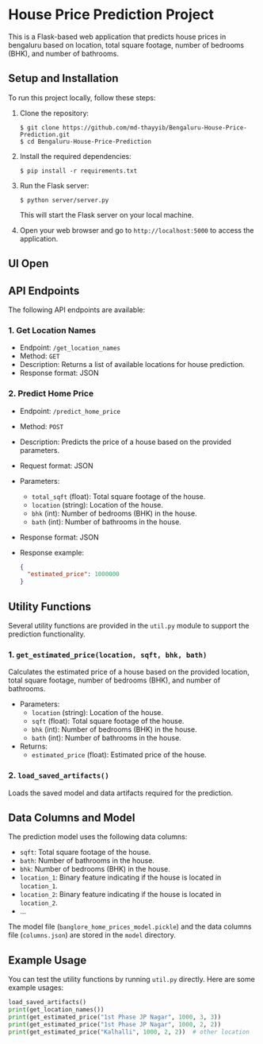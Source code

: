 # House Price Prediction Project

This is a Flask-based web application that predicts house prices in bengaluru based on location, total square footage, number of bedrooms (BHK), and number of bathrooms.

## Setup and Installation

To run this project locally, follow these steps:

1. Clone the repository:

   ```
   $ git clone https://github.com/md-thayyib/Bengaluru-House-Price-Prediction.git
   $ cd Bengaluru-House-Price-Prediction
   ```

2. Install the required dependencies:

   ```
   $ pip install -r requirements.txt
   ```

3. Run the Flask server:

   ```
   $ python server/server.py
   ```

   This will start the Flask server on your local machine.

4. Open your web browser and go to `http://localhost:5000` to access the application.

## UI Open



## API Endpoints

The following API endpoints are available:

### 1. Get Location Names

- Endpoint: `/get_location_names`
- Method: `GET`
- Description: Returns a list of available locations for house prediction.
- Response format: JSON

### 2. Predict Home Price

- Endpoint: `/predict_home_price`
- Method: `POST`
- Description: Predicts the price of a house based on the provided parameters.
- Request format: JSON
- Parameters:
  - `total_sqft` (float): Total square footage of the house.
  - `location` (string): Location of the house.
  - `bhk` (int): Number of bedrooms (BHK) in the house.
  - `bath` (int): Number of bathrooms in the house.
- Response format: JSON
- Response example:

  ```json
  {
    "estimated_price": 1000000
  }
  ```

## Utility Functions

Several utility functions are provided in the `util.py` module to support the prediction functionality.

### 1. `get_estimated_price(location, sqft, bhk, bath)`

Calculates the estimated price of a house based on the provided location, total square footage, number of bedrooms (BHK), and number of bathrooms.

- Parameters:
  - `location` (string): Location of the house.
  - `sqft` (float): Total square footage of the house.
  - `bhk` (int): Number of bedrooms (BHK) in the house.
  - `bath` (int): Number of bathrooms in the house.
- Returns:
  - `estimated_price` (float): Estimated price of the house.

### 2. `load_saved_artifacts()`

Loads the saved model and data artifacts required for the prediction.

## Data Columns and Model

The prediction model uses the following data columns:

- `sqft`: Total square footage of the house.
- `bath`: Number of bathrooms in the house.
- `bhk`: Number of bedrooms (BHK) in the house.
- `location_1`: Binary feature indicating if the house is located in `location_1`.
- `location_2`: Binary feature indicating if the house is located in `location_2`.
- ...

The model file (`banglore_home_prices_model.pickle`) and the data columns file (`columns.json`) are stored in the `model` directory.

## Example Usage

You can test the utility functions by running `util.py` directly. Here are some example usages:

```python
load_saved_artifacts()
print(get_location_names())
print(get_estimated_price("1st Phase JP Nagar", 1000, 3, 3))
print(get_estimated_price("1st Phase JP Nagar", 1000, 2, 2))
print(get_estimated_price("Kalhalli", 1000, 2, 2))  # other location
